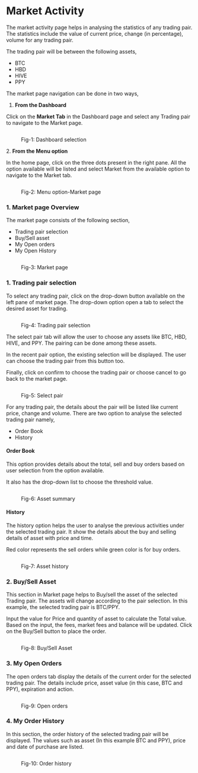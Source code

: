 # Market Activity

The market activity page helps in analysing the statistics of any trading pair. The statistics include the value of current price, change (in percentage), volume for any trading pair.

The trading pair will be between the following assets,

* BTC
* HBD
* HIVE
* PPY

The market page navigation can be done in two ways,

1. **From the Dashboard**

Click on the **Market Tab** in the Dashboard page and select any Trading pair to navigate to the Market page.

<figure><img src="../../../.gitbook/assets/Dashboard.JPG" alt=""><figcaption><p>Fig-1: Dashboard selection</p></figcaption></figure>

2\. **From the Menu option**

In the home page, click on the three dots present in the right pane. All the option available will be listed and select Market from the available option to navigate to the Market tab.

<figure><img src="../../../.gitbook/assets/Dashboard (2).JPG" alt=""><figcaption><p>Fig-2: Menu option-Market page</p></figcaption></figure>

### 1. Market page Overview

The market page consists of the following section,

* Trading pair selection
* Buy/Sell asset
* My Open orders
* My Open History

<figure><img src="../../../.gitbook/assets/Market-page-1.JPG" alt=""><figcaption><p>Fig-3: Market page </p></figcaption></figure>

### 1. Trading pair selection

To select any trading pair, click on the drop-down button available on the left pane of market page. The drop-down option open a tab to select the desired asset for trading.

<figure><img src="../../../.gitbook/assets/Market-page-1 (1).JPG" alt=""><figcaption><p>Fig-4: Trading pair selection</p></figcaption></figure>

The select pair tab will allow the user to choose any assets like BTC, HBD, HIVE, and PPY. The pairing can be done among these assets.&#x20;

In the recent pair option, the existing selection will be displayed. The user can choose the trading pair from this button too.

Finally, click on confirm to choose the trading pair or choose cancel to go back to the market page.

<figure><img src="../../../.gitbook/assets/Trading-pair.JPG" alt=""><figcaption><p>Fig-5: Select pair</p></figcaption></figure>

For any trading pair, the details about the pair will be listed like current price, change and volume. There are two option to analyse the selected trading pair namely,

* Order Book
* History

#### Order Book

This option provides details about the total, sell and buy orders based on user selection from the option available.

It also has the drop-down list to choose the threshold value.

<figure><img src="../../../.gitbook/assets/order-book.JPG" alt=""><figcaption><p>Fig-6: Asset summary</p></figcaption></figure>

#### History

The history option helps the user to analyse the previous activities under the selected trading pair. It show the details about the buy and selling details of asset with price and time.

Red color represents the sell orders while green color is for buy orders.

<figure><img src="../../../.gitbook/assets/History.JPG" alt=""><figcaption><p>Fig-7: Asset history</p></figcaption></figure>

### 2. Buy/Sell Asset

This section in Market page helps to Buy/sell the asset of the selected Trading pair. The assets will change according to the pair selection. In this example, the selected trading pair is BTC/PPY.

Input the value for Price and quantity of asset to calculate the Total value. Based on the input, the fees, market fees and balance will be updated. Click on the Buy/Sell button to place the order.

<figure><img src="../../../.gitbook/assets/buy-sell.JPG" alt=""><figcaption><p>Fig-8: Buy/Sell Asset</p></figcaption></figure>

### 3. My Open Orders

The open orders tab display the details of the current order for the selected trading pair. The details include price, asset value (in this case, BTC and PPY), expiration and action.

<figure><img src="../../../.gitbook/assets/open-order (1).JPG" alt=""><figcaption><p>Fig-9: Open orders</p></figcaption></figure>



### 4. My Order History

In this section, the order history of the selected trading pair will be displayed. The values such as asset (In this example BTC and PPY), price and date of purchase are listed.

<figure><img src="../../../.gitbook/assets/order-history.JPG" alt=""><figcaption><p>Fig-10: Order history</p></figcaption></figure>
